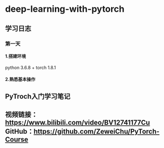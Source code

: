 # deep-learning-with-pytorch
## 学习日志
### 第一天
#### 1.搭建环境
python 3.6.8 + torch 1.8.1
#### 2.熟悉基本操作


## PyTroch入门学习笔记
视频链接：https://www.bilibili.com/video/BV12741177Cu
GitHub：https://github.com/ZeweiChu/PyTorch-Course
-----------------------------------------------